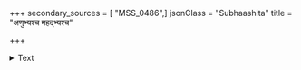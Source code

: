 +++
secondary_sources = [ "MSS_0486",]
jsonClass = "Subhaashita"
title = "अणुभ्यश्च महद्भ्यश्च"

+++

<details><summary>Text</summary>

अणुभ्यश्च महद्भ्यश्च शास्त्रेभ्यः कुशलो नरः।  
सर्वत्ः सारमादद्यात् पुष्पेभ्य इव षट्पदः॥
</details>
